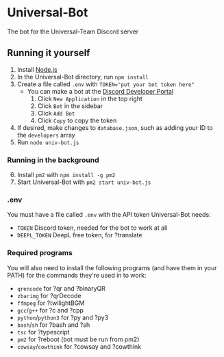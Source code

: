 # Universal-Bot
The bot for the Universal-Team Discord server

## Running it yourself
1. Install [Node.js](https://nodejs.org)
2. In the Universal-Bot directory, run `npm install`
3. Create a file called `.env` with `TOKEN="put your bot token here"`
    - You can make a bot at the [Discord Developer Portal](https://discord.com/developers/applications)
        1. Click `New Application` in the top right
        2. Click `Bot` in the sidebar
        3. Click `Add Bot`
        4. Click `Copy` to copy the token
4. If desired, make changes to `database.json`, such as adding your ID to the `developers` array
5. Run `node univ-bot.js`

### Running in the background
6. Install `pm2` with `npm install -g pm2`
7. Start Universal-Bot with `pm2 start univ-bot.js`

### .env
You must have a file called `.env` with the API token Universal-Bot needs:
- `TOKEN` Discord token, needed for the bot to work at all
- `DEEPL_TOKEN` DeepL free token, for ?translate

### Required programs
You will also need to install the following programs (and have them in your PATH) for the commands they're used in to work:

- `qrencode` for ?qr and ?binaryQR
- `zbarimg` for ?qrDecode
- `ffmpeg` for ?twilightBGM
- `gcc`/`g++` for ?c and ?cpp
- `python`/`python3` for ?py and ?py3
- `bash`/`sh` for ?bash and ?sh
- `tsc` for ?typescript
- `pm2` for ?reboot (bot must be run from pm2)
- `cowsay`/`cowthink` for ?cowsay and ?cowthink
